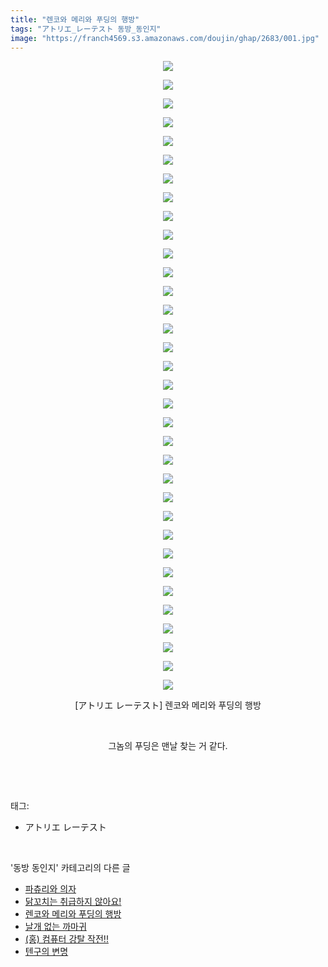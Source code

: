 ```yaml
---
title: "렌코와 메리와 푸딩의 행방"
tags: "アトリエ_レーテスト 동방_동인지"
image: "https://franch4569.s3.amazonaws.com/doujin/ghap/2683/001.jpg"
---
```

<div class="article">
<p style="text-align: center; clear: none; float: none;"><img src="{{ site.imgserver2 }}/ghap/2683/001.jpg"/></p>
<p style="text-align: center; clear: none; float: none;"><img src="{{ site.imgserver2 }}/ghap/2683/002.jpg"/></p>
<p style="text-align: center; clear: none; float: none;"><img src="{{ site.imgserver2 }}/ghap/2683/003.jpg"/></p>
<p style="text-align: center; clear: none; float: none;"><img src="{{ site.imgserver2 }}/ghap/2683/004.jpg"/></p>
<p style="text-align: center; clear: none; float: none;"><img src="{{ site.imgserver2 }}/ghap/2683/005.jpg"/></p>
<p style="text-align: center; clear: none; float: none;"><img src="{{ site.imgserver2 }}/ghap/2683/006.jpg"/></p>
<p style="text-align: center; clear: none; float: none;"><img src="{{ site.imgserver2 }}/ghap/2683/007.jpg"/></p>
<p style="text-align: center; clear: none; float: none;"><img src="{{ site.imgserver2 }}/ghap/2683/008.jpg"/></p>
<p style="text-align: center; clear: none; float: none;"><img src="{{ site.imgserver2 }}/ghap/2683/009.jpg"/></p>
<p style="text-align: center; clear: none; float: none;"><img src="{{ site.imgserver2 }}/ghap/2683/010.jpg"/></p>
<p style="text-align: center; clear: none; float: none;"><img src="{{ site.imgserver2 }}/ghap/2683/011.jpg"/></p>
<p style="text-align: center; clear: none; float: none;"><img src="{{ site.imgserver2 }}/ghap/2683/012.jpg"/></p>
<p style="text-align: center; clear: none; float: none;"><img src="{{ site.imgserver2 }}/ghap/2683/013.jpg"/></p>
<p style="text-align: center; clear: none; float: none;"><img src="{{ site.imgserver2 }}/ghap/2683/014.jpg"/></p>
<p style="text-align: center; clear: none; float: none;"><img src="{{ site.imgserver2 }}/ghap/2683/015.jpg"/></p>
<p style="text-align: center; clear: none; float: none;"><img src="{{ site.imgserver2 }}/ghap/2683/016.jpg"/></p>
<p style="text-align: center; clear: none; float: none;"><img src="{{ site.imgserver2 }}/ghap/2683/017.jpg"/></p>
<p style="text-align: center; clear: none; float: none;"><img src="{{ site.imgserver2 }}/ghap/2683/018.jpg"/></p>
<p style="text-align: center; clear: none; float: none;"><img src="{{ site.imgserver2 }}/ghap/2683/019.jpg"/></p>
<p style="text-align: center; clear: none; float: none;"><img src="{{ site.imgserver2 }}/ghap/2683/020.jpg"/></p>
<p style="text-align: center; clear: none; float: none;"><img src="{{ site.imgserver2 }}/ghap/2683/021.jpg"/></p>
<p style="text-align: center; clear: none; float: none;"><img src="{{ site.imgserver2 }}/ghap/2683/022.jpg"/></p>
<p style="text-align: center; clear: none; float: none;"><img src="{{ site.imgserver2 }}/ghap/2683/023.jpg"/></p>
<p style="text-align: center; clear: none; float: none;"><img src="{{ site.imgserver2 }}/ghap/2683/024.jpg"/></p>
<p style="text-align: center; clear: none; float: none;"><img src="{{ site.imgserver2 }}/ghap/2683/025.jpg"/></p>
<p style="text-align: center; clear: none; float: none;"><img src="{{ site.imgserver2 }}/ghap/2683/026.jpg"/></p>
<p style="text-align: center; clear: none; float: none;"><img src="{{ site.imgserver2 }}/ghap/2683/027.jpg"/></p>
<p style="text-align: center; clear: none; float: none;"><img src="{{ site.imgserver2 }}/ghap/2683/028.jpg"/></p>
<p style="text-align: center; clear: none; float: none;"><img src="{{ site.imgserver2 }}/ghap/2683/029.jpg"/></p>
<p style="text-align: center; clear: none; float: none;"><img src="{{ site.imgserver2 }}/ghap/2683/030.jpg"/></p>
<p style="text-align: center; clear: none; float: none;"><img src="{{ site.imgserver2 }}/ghap/2683/031.jpg"/></p>
<p style="text-align: center; clear: none; float: none;"><img src="{{ site.imgserver2 }}/ghap/2683/032.jpg"/></p>
<p style="text-align: center; clear: none; float: none;"><img src="{{ site.imgserver2 }}/ghap/2683/033.jpg"/></p>
<p style="text-align: center; clear: none; float: none;"><img src="{{ site.imgserver2 }}/ghap/2683/034.jpg"/></p>
<p style="text-align: center; clear: none; float: none;">[アトリエ レーテスト] 렌코와 메리와 푸딩의 행방</p>
<p style="text-align: center; clear: none; float: none;"><br/></p>
<p style="text-align: center; clear: none; float: none;">그놈의 푸딩은 맨날 찾는 거 같다.</p>
<p><br/></p>
</div><br/>
<div class="tagTrail">
<p>태그: </p>
<ul>
<li>アトリエ レーテスト</li>
</ul>
</div><br/>
<div class="another">
<p>'동방 동인지' 카테고리의 다른 글</p>
<ul>
<li><a href="/ghap_2685">파츄리와 의자</a></li>
<li><a href="/ghap_2684">닭꼬치는 취급하지 않아요!</a></li>
<li><a href="/ghap_2683">렌코와 메리와 푸딩의 행방</a></li>
<li><a href="/ghap_2680">날개 없는 까마귀</a></li>
<li><a href="/ghap_2679">(홍) 컴퓨터 강탈 작전!!</a></li>
<li><a href="/ghap_2678">텐구의 변명</a></li>
</ul>
</div><br/>
<div class="cb_module cb_fluid">
<div class="cb_wrt cb_profile">
</div><!-- commentList close -->
</div><br/>
